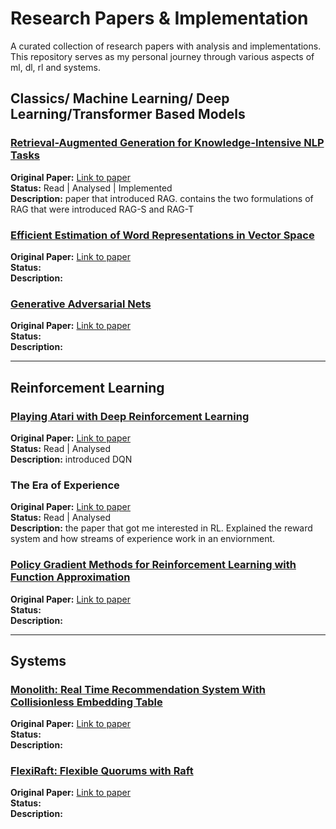 # Research Papers & Implementation

A curated collection of research papers with analysis and implementations. This repository serves as my personal journey through various aspects of ml, dl, rl and systems.


## Classics/ Machine Learning/ Deep Learning/Transformer Based Models

### [Retrieval-Augmented Generation for Knowledge-Intensive NLP Tasks](https://github.com/Vaibhaav-Tiwari/youre-ngmi-if-you-dont-read-papers/tree/main/retrieval-augmented-generation-for-knowledge-intensive-NLP-tasks)
**Original Paper:** [Link to paper](https://arxiv.org/abs/2005.11401)  
**Status:** Read | Analysed | Implemented                                            
**Description:** paper that introduced RAG. contains the two formulations of RAG that were introduced RAG-S and RAG-T

### [Efficient Estimation of Word Representations in Vector Space](./deep-learning/paper-folder-name)
**Original Paper:** [Link to paper](https://arxiv.org/abs/1301.3781)  
**Status:**   
**Description:** 

### [Generative Adversarial Nets](./deep-learning/another-paper-folder)
**Original Paper:** [Link to paper](https://papers.nips.cc/paper_files/paper/2014/hash/f033ed80deb0234979a61f95710dbe25-Abstract.html)  
**Status:**   
**Description:** 

---

## Reinforcement Learning

### [Playing Atari with Deep Reinforcement Learning](https://github.com/Vaibhaav-Tiwari/youre-ngmi-if-you-dont-read-papers/tree/main/playing-atari-with-deep-reinforcement-learning)
**Original Paper:** [Link to paper](https://arxiv.org/abs/1312.5602)                                                                                                                          
**Status:** Read | Analysed  
**Description:** introduced DQN

### The Era of Experience
**Original Paper:** [Link to paper](https://storage.googleapis.com/deepmind-media/Era-of-Experience%20/The%20Era%20of%20Experience%20Paper.pdf)  
**Status:**  Read | Analysed                                                                                                     
**Description:** the paper that got me interested in RL. Explained the reward system and how streams of experience work in an enviornment. 

### [Policy Gradient Methods for Reinforcement Learning with Function Approximation ](./reinforcement-learning/another-rl-folder)
**Original Paper:** [Link to paper](https://proceedings.neurips.cc/paper_files/paper/1999/file/464d828b85b0bed98e80ade0a5c43b0f-Paper.pdf)  
**Status:**  
**Description:** 

---

## Systems

### [Monolith: Real Time Recommendation System With Collisionless Embedding Table](./systems/paper-folder-name)
**Original Paper:** [Link to paper](https://arxiv.org/pdf/2209.07663)  
**Status:**   
**Description:** 

### [FlexiRaft: Flexible Quorums with Raft](./systems/another-systems-folder)
**Original Paper:** [Link to paper](https://www.cidrdb.org/cidr2023/papers/p83-yadav.pdf)  
**Status:**   
**Description:** 
